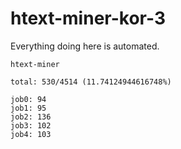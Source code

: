 # htext-miner-kor-3

Everything doing here is automated.

```
htext-miner

total: 530/4514 (11.74124944616748%)

job0: 94
job1: 95
job2: 136
job3: 102
job4: 103
```